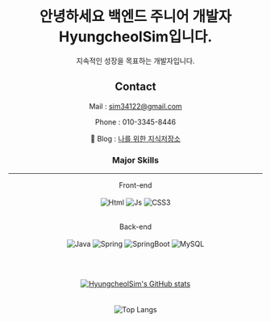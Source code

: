 
<div align="center">
  
# 안녕하세요 백엔드 주니어 개발자 HyungcheolSim입니다.

지속적인 성장을 목표하는 개발자입니다.


## Contact

Mail : sim34122@gmail.com

Phone : 010-3345-8446

📌 Blog : [나를 위한 지식저장소](https://sim34122.oopy.io/)
<br/>

### Major Skills

---

Front-end <br><br>
<img alt="Html" src ="https://img.shields.io/badge/HTML-E34F26.svg?&style=for-the-badge&logo=HTML5&logoColor=white"/>
<img alt="Js" src ="https://img.shields.io/badge/JavaScript-F7DF1E.svg?&style=for-the-badge&logo=JavaScript&logoColor=white"/>
<img alt="CSS3" src ="https://img.shields.io/badge/CSS-1572B6.svg?&style=for-the-badge&logo=CSS3&logoColor=white"/>
<br><br>

Back-end <br><br>
<img alt="Java" src ="https://img.shields.io/badge/Java-007396.svg?&style=for-the-badge&logo=Java&logoColor=white"/>
<img alt="Spring" src ="https://img.shields.io/badge/Spring-6DB33F.svg?&style=for-the-badge&logo=Spring&logoColor=white"/>
<img alt="SpringBoot" src ="https://img.shields.io/badge/SpringBoot-F80000.svg?&style=for-the-badge&logo=SpringBoot&logoColor=white"/>
<img alt="MySQL" src ="https://img.shields.io/badge/MySQL-4479A1.svg?&style=for-the-badge&logo=MySQL&logoColor=white"/>
<br><br>

<br/>

[![HyungcheolSim's GitHub stats](https://github-readme-stats.vercel.app/api?username=HyungcheolSim)](https://github.com/anuraghazra/github-readme-stats)
<br/>
<br/>
<br/>
![Top Langs](https://github-readme-stats.vercel.app/api/top-langs/?username=HyungcheolSim&layout=compact&theme=dark) 




</div> 
